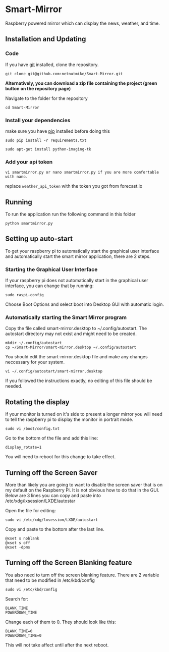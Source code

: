# Smart-Mirror
Raspberry powered mirror which can display the news, weather, and time.

## Installation and Updating
### Code
If you have [git](https://git-scm.com/book/en/v2/Getting-Started-Installing-Git) installed, clone the repository.

```
git clone git@github.com:netnutmike/Smart-Mirror.git
```

**Alternatively, you can download a zip file containing the project (green button on the repository page)**

Navigate to the folder for the repository

```
cd Smart-Mirror
```

### Install your dependencies 
make sure you have [pip](https://pip.pypa.io/en/stable/installing/) installed before doing this

```
sudo pip install -r requirements.txt
```

```
sudo apt-get install python-imaging-tk
```

### Add your api token

```
vi smartmirror.py or nano smartmirror.py if you are more comfortable with nano.
```

replace `weather_api_token` with the token you got from forecast.io

## Running
To run the application run the following command in this folder

```
python smartmirror.py
```

## Setting up auto-start
To get your raspberry pi to automatically start the graphical user interface and automatically start the smart mirror application, there are 2 steps.

### Starting the Graphical User Interface
If your raspberry pi does not automatically start in the graphical user interface, you can change that by running:
```
sudo raspi-config
```

  Choose Boot Options and select boot into Desktop GUI with automatic login.
  
### Automatically starting the Smart Mirror program

   Copy the file called smart-mirror.desktop to ~/.config/autostart.  The autostart directory may not exist and might need to be created.
   
   ```
   mkdir ~/.config/autostart
   cp ~/Smart-Mirror/smart-mirror.desktop ~/.config/autostart
   ```
   
   You should edit the smart-mirror.desktop file and make any changes neccessary for your system.
   
   ```
   vi ~/.config/autostart/smart-mirror.desktop
   ```
   
   If you followed the instructions exactly, no editing of this file should be needed.
   

## Rotating the display
If your monitor is turned on it's side to present a longer mirror you will need to tell the raspberry pi to display the monitor in portrait mode.  

```
sudo vi /boot/config.txt
```

Go to the bottom of the file and add this line:
```
display_rotate=1
```
You will need to reboot for this change to take effect.

## Turning off the Screen Saver
More than likely you are going to want to disable the screen saver that is on my default on the Raspberry Pi.  It is not obvious how to do that in the GUI.  Below are 3 lines you can copy and paste into /etc/xdg/lxsession/LXDE/autostar

Open the file for editing:
```
sudo vi /etc/xdg/lxsession/LXDE/autostart
```

Copy and paste to the bottom after the last line.
```
@xset s noblank 
@xset s off 
@xset -dpms
```

## Turning off the Screen Blanking feature
You also need to turn off the screen blanking feature.  There are 2 variable that need to be modified in /etc/kbd/config

```
sudo vi /etc/kbd/config
```

Search for:

```
BLANK_TIME
POWERDOWN_TIME
```

Change each of them to 0.  They should look like this:

```
BLANK_TIME=0
POWERDOWN_TIME=0
```

This will not take affect until after the next reboot.
